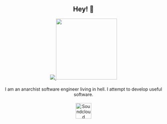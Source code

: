 <h2 align="center">Hey! 👋</h2>
<p align="center">
  <a href="https://github.com/anuraghazra/github-readme-stats">
    <img src="https://github-readme-stats.vercel.app/api?username=Froggo8311&count_private=true&theme=omni&show_icons=true">
    <img src="https://github-readme-stats.vercel.app/api/top-langs/?username=Froggo8311&theme=omni&layout=compact&card_width=350" height="195rem">
  </a>
</p>
<h4 align="center" style="font-weight: normal;">
  I am an anarchist software engineer living in hell. I attempt to develop useful software.
</h4>
<div align="center">
  <a href="https://soundcloud.com/froggo8311"><img src="https://soundcloud.com/pwa-round-icon-512x512.png" alt="Soundcloud" style="width: 50px; height: 50px;" /></a>
</div>
